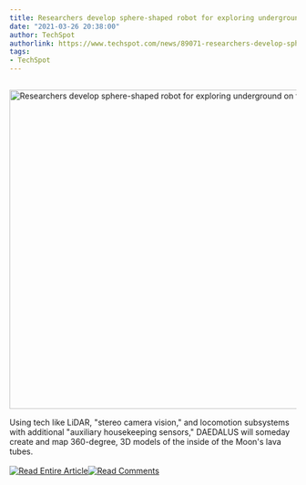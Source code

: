 ```yaml
---
title: Researchers develop sphere-shaped robot for exploring underground on the Moon
date: "2021-03-26 20:38:00"
author: TechSpot
authorlink: https://www.techspot.com/news/89071-researchers-develop-sphere-shaped-robot-exploring-underground-moon.html
tags:
- TechSpot
---
```

<a href="https://www.techspot.com/news/89071-researchers-develop-sphere-shaped-robot-exploring-underground-moon.html" target="_blank"><img src="https://static.techspot.com/images2/news/ts3_thumbs/2021/03/2021-03-26-ts3_thumbs-313.jpg" width="800" height="560" style="padding: 15px 0" title="Researchers develop sphere-shaped robot for exploring underground on the Moon" /></a><br />Using tech like LiDAR, "stereo camera vision," and locomotion subsystems with additional "auxiliary housekeeping sensors," DAEDALUS will someday create and map 360-degree, 3D models of the inside of the Moon's lava tubes.<br /><br /><a href="https://www.techspot.com/news/89071-researchers-develop-sphere-shaped-robot-exploring-underground-moon.html"><img src="https://static.techspot.com/images/rss/rss_buttons_01.png" border="0" alt="Read Entire Article" /></a><a href="https://www.techspot.com/news/89071-researchers-develop-sphere-shaped-robot-exploring-underground-moon.html#comments"><img src="https://static.techspot.com/images/rss/rss_buttons_02.png" border="0" alt="Read Comments" /></a><br /><br />